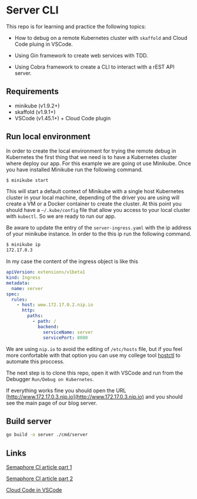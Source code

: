 # Server CLI

This repo is for learning and practice the following topics:

* How to debug on a remote Kubernetes cluster with `skaffold` and Cloud Code  pluing in VSCode.

* Using Gin framework to create web services with TDD.

* Using Cobra framework to create a CLI to interact with a rEST API server.

## Requirements

* minikube (v1.9.2+)
* skaffold (v1.9.1+)
* VSCode (v1.45.1+) + Cloud Code plugin

## Run local environment

In order to create the local environment for trying the remote debug in Kubernetes 
the first thing that we need is to have a Kubernetes cluster where deploy our app.
For this example we are going ot use Minikube. Once you have installed Minikube run 
the following command.

```bash
$ minikube start
```

This will start a default context of Minikube with a single host Kubernetes cluster in your local machine, depending of the driver you are using will create a VM or a Docker container to create the cluster. At this point you should have a `~/.kube/config` file that allow you access to your local cluster with `kubectl`. So we are ready to run our app.

Be aware to update the entry of the `server-ingress.yaml` with the ip address of your minikube instance. In order to the this ip run the following command.

```bash
$ minikube ip
172.17.0.3
```

In my case the content of the ingress object is like this

```yaml
apiVersion: extensions/v1beta1
kind: Ingress
metadata:
  name: server
spec:
  rules:
    - host: www.172.17.0.2.nip.io
      http:
        paths:
          - path: /
            backend:
              serviceName: server
              servicePort: 8080
```

We are using `nip.io` to avoid the editing of `/etc/hosts` file, but if you feel more confortable with that option you can use my college tool [hostctl](https://github.com/guumaster/hostctl) to automate this proccess.

The next step is to clone this repo, open it with VSCode and run from the Debugger `Run/Debug on Kubernetes`.

If everything works fine you should open the URL [http://www.172.17.0.3.nip.io](http://www.172.17.0.3.nip.io) and you should see the main page of our blog server.

## Build server

```bash
go build -o server ./cmd/server
```

## Links

[Semaphore CI article part 1](https://semaphoreci.com/community/tutorials/building-go-web-applications-and-microservices-using-gin)

[Semaphore CI article part 2](https://semaphoreci.com/community/tutorials/test-driven-development-of-go-web-applications-with-gin)

[Cloud Code in VSCode](https://www.youtube.com/watch?v=62GLbBDLiPE)
